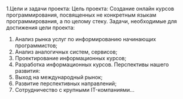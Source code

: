 1.Цели и задачи проекта: 
Цель проекта: Создание онлайн курсов программирования, посвященных не конкретным языкам программирования, а по целому стеку.
Задачи, необходимые для достижения цели проекта:
1.	Анализ рынка услуг по информированию начинающих программистов;
2.	Анализ аналогичных систем, сервисов;
3.	Проектирование информационных курсов;
4.	Разработка информационных курсов.
Перспективы нашего развития:
1.	Выход на международный рынок;
2.	Развитие перспективных направлений; 
3.	Сотрудничество с крупными IT-компаниями...

